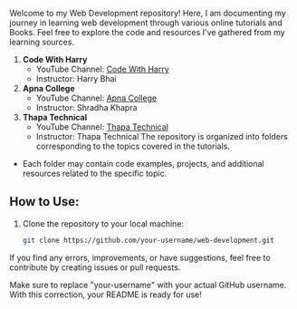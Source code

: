Welcome to my Web Development repository! Here, I am documenting my journey in learning web development through various online tutorials and Books. Feel free to explore the code and resources I've gathered from my learning sources.
1. **Code With Harry**
   - YouTube Channel: [Code With Harry](https://www.youtube.com/c/CodeWithHarry)
   - Instructor: Harry Bhai
2. **Apna College**
   - YouTube Channel: [Apna College](https://youtube.com/@shradhaKD?si=mN7Uurf5jlDzrevu)
   - Instructor: Shradha Khapra
3. **Thapa Technical**
   - YouTube Channel: [Thapa Technical](https://www.youtube.com/c/ThapaTechnical)
   - Instructor: Thapa Technical
The repository is organized into folders corresponding to the topics covered in the tutorials.
- Each folder may contain code examples, projects, and additional resources related to the specific topic.

## How to Use:

1. Clone the repository to your local machine:

   ```bash
   git clone https://github.com/your-username/web-development.git


If you find any errors, improvements, or have suggestions, feel free to contribute by creating issues or pull requests.

Make sure to replace "your-username" with your actual GitHub username. With this correction, your README is ready for use!
